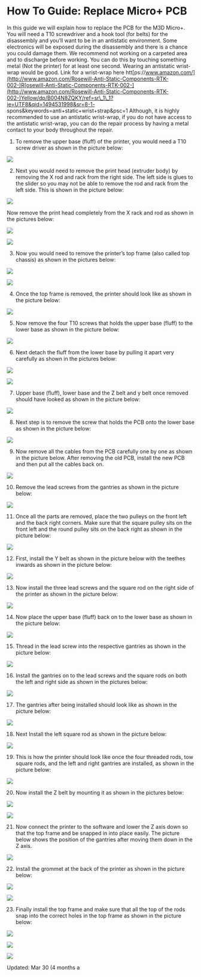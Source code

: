 # How To Guide: Replace Micro+ PCB

In this guide we will explain how to replace the PCB for the M3D Micro+. You will need a T10 screwdriver and a hook tool \(for belts\) for the disassembly and you’ll want to be in an antistatic environment. Some electronics will be exposed during the disassembly and there is a chance you could damage them. We recommend not working on a carpeted area and to discharge before working. You can do this by touching something metal \(Not the printer\) for at least one second. Wearing an antistatic wrist-wrap would be good. Link for a wrist-wrap here htt[ps://www.amazon.com/](http://www.amazon.com/Rosewill-Anti-Static-Components-RTK-002-)R[osewill-Anti-Static-Components-RTK-002-](http://www.amazon.com/Rosewill-Anti-Static-Components-RTK-002-)Yellow/dp/B004N8ZQKY/ref=sr\_1\_1?ie=UTF8&qid=1494531998&sr=8-1- spons&keywords=anti+static+wrist+strap&psc=1 Although, it is highly recommended to use an antistatic wrist-wrap, if you do not have access to the antistatic wrist-wrap, you can do the repair process by having a metal contact to your body throughout the repair.

1. To remove the upper base \(fluff\) of the printer, you would need a T10 screw driver as shown in the picture below:

![](../.gitbook/assets/p1.PNG)

2. Next you would need to remove the print head \(extruder body\) by removing the X rod and rack from the right side. The left side is glues to the slider so you may not be able to remove the rod and rack from the left side. This is shown in the picture below:

![](../.gitbook/assets/p2.PNG)

Now remove the print head completely from the X rack and rod as shown in the pictures below:

![](../.gitbook/assets/p3.PNG)

![](../.gitbook/assets/p4.PNG)

3. Now you would need to remove the printer’s top frame \(also called top chassis\) as shown in the pictures below:

![](../.gitbook/assets/p5.PNG)

![](../.gitbook/assets/p6.PNG)

4. Once the top frame is removed, the printer should look like as shown in the picture below:

![](../.gitbook/assets/p7.PNG)

5. Now remove the four T10 screws that holds the upper base \(fluff\) to the lower base as shown in the picture below:

![](../.gitbook/assets/p8.PNG)

6. Next detach the fluff from the lower base by pulling it apart very carefully as shown in the pictures below:

![](../.gitbook/assets/p9.PNG)

![](../.gitbook/assets/p10.PNG)

7. Upper base \(fluff\), lower base and the Z belt and y belt once removed should have looked as shown in the picture below:

![](../.gitbook/assets/p11.PNG)

8. Next step is to remove the screw that holds the PCB onto the lower base as shown in the picture below:

![](../.gitbook/assets/p12.PNG)

9. Now remove all the cables from the PCB carefully one by one as shown in the picture below. After removing the old PCB, install the new PCB and then put all the cables back on.

![](../.gitbook/assets/p13.PNG)

10. Remove the lead screws from the gantries as shown in the picture below:

![](../.gitbook/assets/p14.PNG)

11. Once all the parts are removed, place the two pulleys on the front left and the back right corners. Make sure that the square pulley sits on the front left and the round pulley sits on the back right as shown in the picture below:

![](../.gitbook/assets/p15.PNG)

12. First, install the Y belt as shown in the picture below with the teethes inwards as shown in the picture below:

![](../.gitbook/assets/p16.PNG)

13. Now install the three lead screws and the square rod on the right side of the printer as shown in the picture below:

![](../.gitbook/assets/p17.PNG)

14. Now place the upper base \(fluff\) back on to the lower base as shown in the picture below:

![](../.gitbook/assets/p18.PNG)

15. Thread in the lead screw into the respective gantries as shown in the picture below:

![](../.gitbook/assets/p19.PNG)

16. Install the gantries on to the lead screws and the square rods on both the left and right side as shown in the pictures below:

![](../.gitbook/assets/p20.PNG)

17. The gantries after being installed should look like as shown in the picture below:

![](../.gitbook/assets/p21.PNG)

18. Next Install the left square rod as shown in the picture below:

![](../.gitbook/assets/p22.PNG)

19. This is how the printer should look like once the four threaded rods, tow square rods, and the left and right gantries are installed, as shown in the picture below:

![](../.gitbook/assets/p23.PNG)

20. Now install the Z belt by mounting it as shown in the pictures below:

![](../.gitbook/assets/p24.PNG)

![](../.gitbook/assets/p25.PNG)

21. Now connect the printer to the software and lower the Z axis down so that the top frame and be snapped in into place easily. The picture below shows the position of the gantries after moving them down in the Z axis.

![](../.gitbook/assets/p26.PNG)

22. Install the grommet at the back of the printer as shown in the picture below:

![](../.gitbook/assets/p27.PNG)

![](../.gitbook/assets/p28.PNG)

23. Finally install the top frame and make sure that all the top of the rods snap into the correct holes in the top frame as shown in the picture below:

![](../.gitbook/assets/p29.PNG)

![](../.gitbook/assets/p30.PNG)

![](../.gitbook/assets/p31.PNG)

 Updated: Mar 30 \(4 months a

